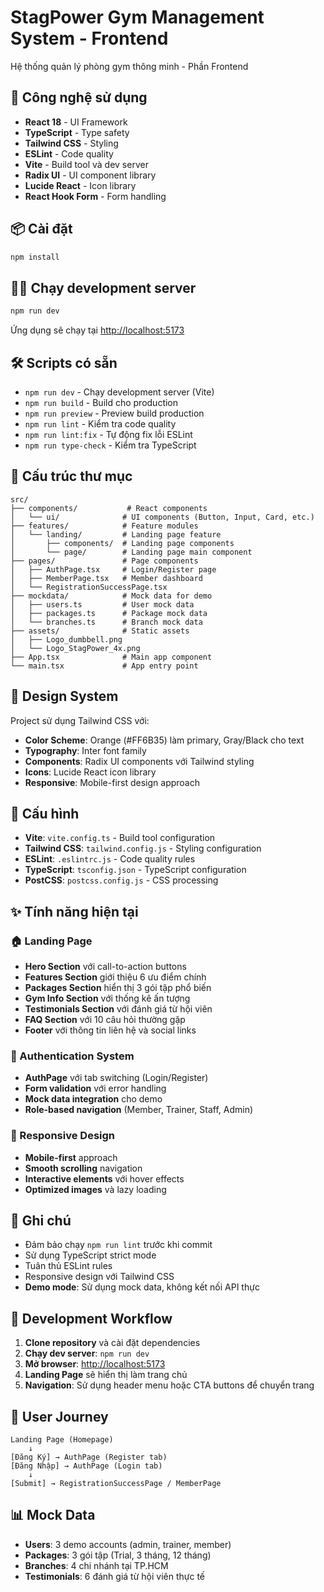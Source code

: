 # StagPower Gym Management System - Frontend

Hệ thống quản lý phòng gym thông minh - Phần Frontend

## 🚀 Công nghệ sử dụng

- **React 18** - UI Framework
- **TypeScript** - Type safety
- **Tailwind CSS** - Styling
- **ESLint** - Code quality
- **Vite** - Build tool và dev server
- **Radix UI** - UI component library
- **Lucide React** - Icon library
- **React Hook Form** - Form handling

## 📦 Cài đặt

```bash
npm install
```

## 🏃‍♂️ Chạy development server

```bash
npm run dev
```

Ứng dụng sẽ chạy tại [http://localhost:5173](http://localhost:5173)

## 🛠️ Scripts có sẵn

- `npm run dev` - Chạy development server (Vite)
- `npm run build` - Build cho production
- `npm run preview` - Preview build production
- `npm run lint` - Kiểm tra code quality
- `npm run lint:fix` - Tự động fix lỗi ESLint
- `npm run type-check` - Kiểm tra TypeScript

## 📁 Cấu trúc thư mục

```
src/
├── components/           # React components
│   └── ui/              # UI components (Button, Input, Card, etc.)
├── features/            # Feature modules
│   └── landing/         # Landing page feature
│       ├── components/  # Landing page components
│       └── page/        # Landing page main component
├── pages/               # Page components
│   ├── AuthPage.tsx     # Login/Register page
│   ├── MemberPage.tsx   # Member dashboard
│   └── RegistrationSuccessPage.tsx
├── mockdata/            # Mock data for demo
│   ├── users.ts         # User mock data
│   ├── packages.ts      # Package mock data
│   └── branches.ts      # Branch mock data
├── assets/              # Static assets
│   ├── Logo_dumbbell.png
│   └── Logo_StagPower_4x.png
├── App.tsx              # Main app component
└── main.tsx             # App entry point
```

## 🎨 Design System

Project sử dụng Tailwind CSS với:
- **Color Scheme**: Orange (#FF6B35) làm primary, Gray/Black cho text
- **Typography**: Inter font family
- **Components**: Radix UI components với Tailwind styling
- **Icons**: Lucide React icon library
- **Responsive**: Mobile-first design approach

## 🔧 Cấu hình

- **Vite**: `vite.config.ts` - Build tool configuration
- **Tailwind CSS**: `tailwind.config.js` - Styling configuration
- **ESLint**: `.eslintrc.js` - Code quality rules
- **TypeScript**: `tsconfig.json` - TypeScript configuration
- **PostCSS**: `postcss.config.js` - CSS processing

## ✨ Tính năng hiện tại

### 🏠 Landing Page
- **Hero Section** với call-to-action buttons
- **Features Section** giới thiệu 6 ưu điểm chính
- **Packages Section** hiển thị 3 gói tập phổ biến
- **Gym Info Section** với thống kê ấn tượng
- **Testimonials Section** với đánh giá từ hội viên
- **FAQ Section** với 10 câu hỏi thường gặp
- **Footer** với thông tin liên hệ và social links

### 🔐 Authentication System
- **AuthPage** với tab switching (Login/Register)
- **Form validation** với error handling
- **Mock data integration** cho demo
- **Role-based navigation** (Member, Trainer, Staff, Admin)

### 📱 Responsive Design
- **Mobile-first** approach
- **Smooth scrolling** navigation
- **Interactive elements** với hover effects
- **Optimized images** và lazy loading

## 📝 Ghi chú

- Đảm bảo chạy `npm run lint` trước khi commit
- Sử dụng TypeScript strict mode
- Tuân thủ ESLint rules
- Responsive design với Tailwind CSS
- **Demo mode**: Sử dụng mock data, không kết nối API thực

## 🚀 Development Workflow

1. **Clone repository** và cài đặt dependencies
2. **Chạy dev server**: `npm run dev`
3. **Mở browser**: [http://localhost:5173](http://localhost:5173)
4. **Landing Page** sẽ hiển thị làm trang chủ
5. **Navigation**: Sử dụng header menu hoặc CTA buttons để chuyển trang

## 🎯 User Journey

```
Landing Page (Homepage)
    ↓
[Đăng Ký] → AuthPage (Register tab)
[Đăng Nhập] → AuthPage (Login tab)
    ↓
[Submit] → RegistrationSuccessPage / MemberPage
```

## 📊 Mock Data

- **Users**: 3 demo accounts (admin, trainer, member)
- **Packages**: 3 gói tập (Trial, 3 tháng, 12 tháng)
- **Branches**: 4 chi nhánh tại TP.HCM
- **Testimonials**: 6 đánh giá từ hội viên thực tế
